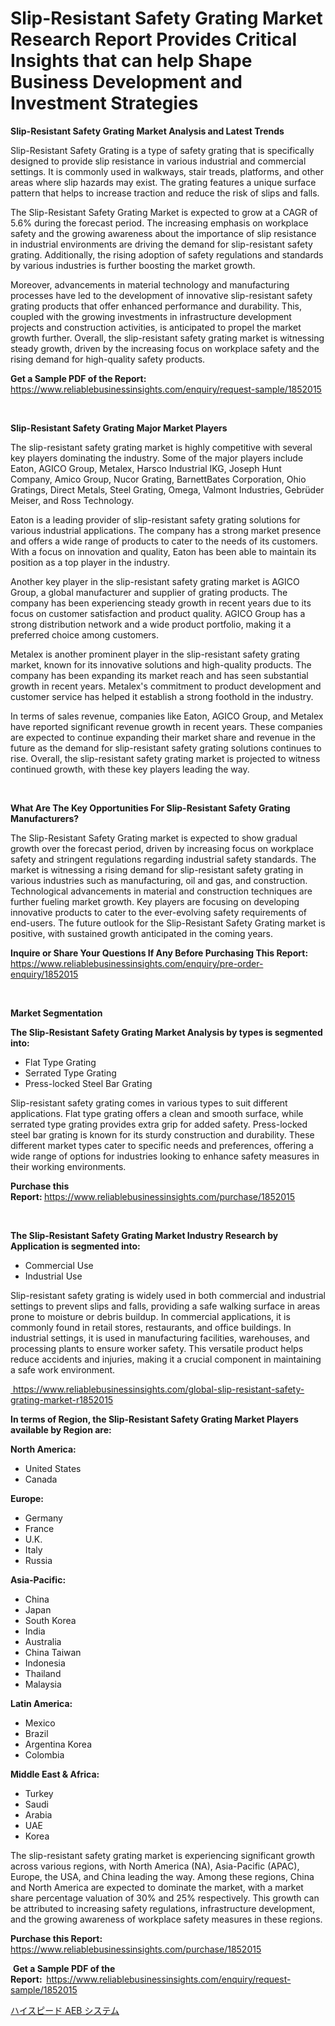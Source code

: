 <p><h1>Slip-Resistant Safety Grating Market Research Report Provides Critical Insights that can help Shape Business Development and Investment Strategies</h1></p><p><strong>Slip-Resistant Safety Grating Market Analysis and Latest Trends</strong></p>
<p><p>Slip-Resistant Safety Grating is a type of safety grating that is specifically designed to provide slip resistance in various industrial and commercial settings. It is commonly used in walkways, stair treads, platforms, and other areas where slip hazards may exist. The grating features a unique surface pattern that helps to increase traction and reduce the risk of slips and falls.</p><p>The Slip-Resistant Safety Grating Market is expected to grow at a CAGR of 5.6% during the forecast period. The increasing emphasis on workplace safety and the growing awareness about the importance of slip resistance in industrial environments are driving the demand for slip-resistant safety grating. Additionally, the rising adoption of safety regulations and standards by various industries is further boosting the market growth.</p><p>Moreover, advancements in material technology and manufacturing processes have led to the development of innovative slip-resistant safety grating products that offer enhanced performance and durability. This, coupled with the growing investments in infrastructure development projects and construction activities, is anticipated to propel the market growth further. Overall, the slip-resistant safety grating market is witnessing steady growth, driven by the increasing focus on workplace safety and the rising demand for high-quality safety products.</p></p>
<p><strong>Get a Sample PDF of the Report:&nbsp;</strong> <a href="https://www.reliablebusinessinsights.com/enquiry/request-sample/1852015">https://www.reliablebusinessinsights.com/enquiry/request-sample/1852015</a></p>
<p>&nbsp;</p>
<p><strong>Slip-Resistant Safety Grating Major Market Players</strong></p>
<p><p>The slip-resistant safety grating market is highly competitive with several key players dominating the industry. Some of the major players include Eaton, AGICO Group, Metalex, Harsco Industrial IKG, Joseph Hunt Company, Amico Group, Nucor Grating, BarnettBates Corporation, Ohio Gratings, Direct Metals, Steel Grating, Omega, Valmont Industries, Gebrüder Meiser, and Ross Technology.</p><p>Eaton is a leading provider of slip-resistant safety grating solutions for various industrial applications. The company has a strong market presence and offers a wide range of products to cater to the needs of its customers. With a focus on innovation and quality, Eaton has been able to maintain its position as a top player in the industry.</p><p>Another key player in the slip-resistant safety grating market is AGICO Group, a global manufacturer and supplier of grating products. The company has been experiencing steady growth in recent years due to its focus on customer satisfaction and product quality. AGICO Group has a strong distribution network and a wide product portfolio, making it a preferred choice among customers.</p><p>Metalex is another prominent player in the slip-resistant safety grating market, known for its innovative solutions and high-quality products. The company has been expanding its market reach and has seen substantial growth in recent years. Metalex's commitment to product development and customer service has helped it establish a strong foothold in the industry.</p><p>In terms of sales revenue, companies like Eaton, AGICO Group, and Metalex have reported significant revenue growth in recent years. These companies are expected to continue expanding their market share and revenue in the future as the demand for slip-resistant safety grating solutions continues to rise. Overall, the slip-resistant safety grating market is projected to witness continued growth, with these key players leading the way.</p></p>
<p>&nbsp;</p>
<p><strong>What Are The Key Opportunities For Slip-Resistant Safety Grating Manufacturers?</strong></p>
<p><p>The Slip-Resistant Safety Grating market is expected to show gradual growth over the forecast period, driven by increasing focus on workplace safety and stringent regulations regarding industrial safety standards. The market is witnessing a rising demand for slip-resistant safety grating in various industries such as manufacturing, oil and gas, and construction. Technological advancements in material and construction techniques are further fueling market growth. Key players are focusing on developing innovative products to cater to the ever-evolving safety requirements of end-users. The future outlook for the Slip-Resistant Safety Grating market is positive, with sustained growth anticipated in the coming years.</p></p>
<p><strong>Inquire or Share Your Questions If Any Before Purchasing This Report:</strong> <a href="https://www.reliablebusinessinsights.com/enquiry/pre-order-enquiry/1852015">https://www.reliablebusinessinsights.com/enquiry/pre-order-enquiry/1852015</a></p>
<p>&nbsp;</p>
<p><strong>Market Segmentation</strong></p>
<p><strong>The Slip-Resistant Safety Grating Market Analysis by types is segmented into:</strong></p>
<p><ul><li>Flat Type Grating</li><li>Serrated Type Grating</li><li>Press-locked Steel Bar Grating</li></ul></p>
<p><p>Slip-resistant safety grating comes in various types to suit different applications. Flat type grating offers a clean and smooth surface, while serrated type grating provides extra grip for added safety. Press-locked steel bar grating is known for its sturdy construction and durability. These different market types cater to specific needs and preferences, offering a wide range of options for industries looking to enhance safety measures in their working environments.</p></p>
<p><strong>Purchase this Report:&nbsp;</strong><a href="https://www.reliablebusinessinsights.com/purchase/1852015">https://www.reliablebusinessinsights.com/purchase/1852015</a></p>
<p>&nbsp;</p>
<p><strong>The Slip-Resistant Safety Grating Market Industry Research by Application is segmented into:</strong></p>
<p><ul><li>Commercial Use</li><li>Industrial Use</li></ul></p>
<p><p>Slip-resistant safety grating is widely used in both commercial and industrial settings to prevent slips and falls, providing a safe walking surface in areas prone to moisture or debris buildup. In commercial applications, it is commonly found in retail stores, restaurants, and office buildings. In industrial settings, it is used in manufacturing facilities, warehouses, and processing plants to ensure worker safety. This versatile product helps reduce accidents and injuries, making it a crucial component in maintaining a safe work environment.</p></p>
<p><a href="https://www.reliablebusinessinsights.com/global-slip-resistant-safety-grating-market-r1852015">&nbsp;https://www.reliablebusinessinsights.com/global-slip-resistant-safety-grating-market-r1852015</a></p>
<p><strong>In terms of Region, the Slip-Resistant Safety Grating Market Players available by Region are:</strong></p>
<p>
    <p> <strong> North America: </strong>
        <ul>
            <li>United States</li>
            <li>Canada</li>
        </ul>
        </p> 
    <p> <strong> Europe: </strong>
        <ul>
            <li>Germany</li>
            <li>France</li>
            <li>U.K.</li>
            <li>Italy</li>
            <li>Russia</li>
        </ul>
        </p> 
    <p> <strong> Asia-Pacific: </strong>
        <ul>
            <li>China</li>
            <li>Japan</li>
            <li>South Korea</li>
            <li>India</li>
            <li>Australia</li>
            <li>China Taiwan</li>
            <li>Indonesia</li>
            <li>Thailand</li>
            <li>Malaysia</li>
        </ul>
        </p> 
    <p> <strong> Latin America: </strong>
        <ul>
            <li>Mexico</li>
            <li>Brazil</li>
            <li>Argentina Korea</li>
            <li>Colombia</li>
        </ul>
        </p> 
    <p> <strong> Middle East & Africa: </strong>
        <ul>
            <li>Turkey</li>
            <li>Saudi</li>
            <li>Arabia</li>
            <li>UAE</li>
            <li>Korea</li>
        </ul>
    </p>
    </p>
<p><p>The slip-resistant safety grating market is experiencing significant growth across various regions, with North America (NA), Asia-Pacific (APAC), Europe, the USA, and China leading the way. Among these regions, China and North America are expected to dominate the market, with a market share percentage valuation of 30% and 25% respectively. This growth can be attributed to increasing safety regulations, infrastructure development, and the growing awareness of workplace safety measures in these regions.</p></p>
<p><strong>Purchase this Report: </strong><a href="https://www.reliablebusinessinsights.com/purchase/1852015">https://www.reliablebusinessinsights.com/purchase/1852015</a></p>
<p>&nbsp;<strong>Get a Sample PDF of the Report:&nbsp;&nbsp;</strong><a href="https://www.reliablebusinessinsights.com/enquiry/request-sample/1852015">https://www.reliablebusinessinsights.com/enquiry/request-sample/1852015</a></p>
<p><strong></strong></p>
<p><p><a href="https://medium.com/@kaitlensen45645/%E3%83%8F%E3%82%A4%E3%82%B9%E3%83%94%E3%83%BC%E3%83%89aeb%E3%82%B7%E3%82%B9%E3%83%86%E3%83%A0%E5%B8%82%E5%A0%B4%E8%A6%8F%E6%A8%A1-%E5%B8%82%E5%A0%B4%E5%B1%95%E6%9C%9B%E3%81%A8%E5%B8%82%E5%A0%B4%E4%BA%88%E6%B8%AC-2024%E5%B9%B4%E3%81%8B%E3%82%892031%E5%B9%B4-cc7a455c6e9c">ハイスピード AEB システム</a></p></p>